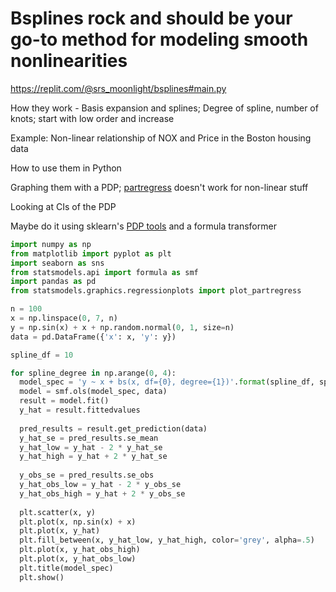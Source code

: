 # Bsplines rock and should be your go-to method for modeling smooth nonlinearities

https://replit.com/@srs_moonlight/bsplines#main.py

How they work - Basis expansion and splines; Degree of spline, number of knots; start with low order and increase

Example: Non-linear relationship of NOX and Price in the Boston housing data

How to use them in Python

Graphing them with a PDP; [partregress](https://www.statsmodels.org/stable/generated/statsmodels.graphics.regressionplots.plot_partregress.html#statsmodels.graphics.regressionplots.plot_partregress) doesn't work for non-linear stuff

Looking at CIs of the PDP

Maybe do it using sklearn's [PDP tools](https://scikit-learn.org/stable/modules/partial_dependence.html) and a formula transformer

```python
import numpy as np
from matplotlib import pyplot as plt
import seaborn as sns
from statsmodels.api import formula as smf
import pandas as pd
from statsmodels.graphics.regressionplots import plot_partregress

n = 100
x = np.linspace(0, 7, n)
y = np.sin(x) + x + np.random.normal(0, 1, size=n)
data = pd.DataFrame({'x': x, 'y': y})

spline_df = 10

for spline_degree in np.arange(0, 4):
  model_spec = 'y ~ x + bs(x, df={0}, degree={1})'.format(spline_df, spline_degree)
  model = smf.ols(model_spec, data)
  result = model.fit()
  y_hat = result.fittedvalues
  
  pred_results = result.get_prediction(data)
  y_hat_se = pred_results.se_mean
  y_hat_low = y_hat - 2 * y_hat_se
  y_hat_high = y_hat + 2 * y_hat_se
  
  y_obs_se = pred_results.se_obs
  y_hat_obs_low = y_hat - 2 * y_obs_se
  y_hat_obs_high = y_hat + 2 * y_obs_se
  
  plt.scatter(x, y)
  plt.plot(x, np.sin(x) + x)
  plt.plot(x, y_hat)
  plt.fill_between(x, y_hat_low, y_hat_high, color='grey', alpha=.5)
  plt.plot(x, y_hat_obs_high)
  plt.plot(x, y_hat_obs_low)
  plt.title(model_spec)
  plt.show()
  ```
